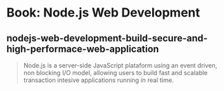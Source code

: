 # Book: Node.js Web Development
## nodejs-web-development-build-secure-and-high-performace-web-application
> Node.js is a server-side JavaScript plataform using an event driven, non blocking I/O model, allowing users to build fast and scalable transaction intesive applications running in real time.
